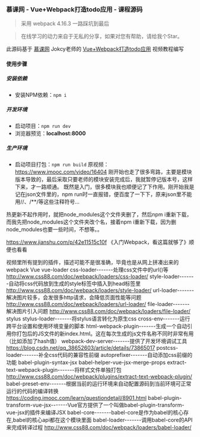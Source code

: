 ### 慕课网 - Vue+Webpack打造todo应用 - 课程源码

> 采用 webpack 4.16.3 一路踩坑到最后

> 在线学习的动力来自于无私的分享，如果对您有帮助，请给我个Star。

此源码基于 [慕课网](https://www.imooc.com/) Jokcy老师的 [Vue+Webpack打造todo应用](https://www.imooc.com/learn/935) 视频教程编写

#### 使用步骤

##### 安装依赖
- 安装NPM依赖：`npm i`


##### 开发环境
- 启动项目：`npm run dev`
- 浏览器预览：__localhost:8000__


##### 生产环境
- 启动项目打包：`npm run build`
原视频：https://www.imooc.com/video/16404
刚开始也走了很多弯路，主要是模块版本导致的，最后采取只要老师的模块安装完成后，我就暂停记版本号，这样下来，才一路顺通。
既然是入门，很多模块我也顺便记了下作用。刚开始我是记在json文件里的，npm run时一直报错，便百度了一下下，原来json里不能用//、/**/等这些注释符号...

热更新不起作用时，就把node_modules这个文件夹删了，然后npm i重新下载，而我先把node_modules这个文件夹改个名，接着npm i重新下载，因为删node_modules也要一些时间，不想等。。

https://www.jianshu.com/p/42e11515c10f 《入门Webpack，看这篇就够了》顺便也看看

视频里所有提到的插件，描述可能不是很准确，毕竟也是从网上拼凑出来的
webpack
Vue
vue-loader css-loader-------处理css文件中的url()等	http://www.css88.com/doc/webpack/loaders/css-loader/
style-loader-------自动将css代码放到生成的style标签中插入到head标签里 http://www.css88.com/doc/webpack/loaders/style-loader/
url-loader-------解决图片较多，会发很多http请求，会降低页面性能等问题 http://www.css88.com/doc/webpack/loaders/url-loader/
file-loader-------解决图片引入问题	http://www.css88.com/doc/webpack/loaders/file-loader/
stylus
stylus-loader-------将stylus语言转化为原生css
cross-env-------运行跨平台设置和使用环境变量的脚本
html-webpack-plugin-------生成一个自动引用你打包后的JS文件的新index.html。这在每次生成的js文件名称不同时非常有用（比如添加了hash值）
webpack-dev-server-------提供了开发环境调试工具 https://blog.csdn.net/qq_38652603/article/details/73865017 postcss-loader-------补全css代码的兼容性前缀
autoprefixer-------自动添加css前缀的功能
babel-plugin-syntax-jsx
babel-helper-vue-jsx-merge-props
extract-text-webpack-plugin-------将样式文件单独打包 http://www.css88.com/doc/webpack/plugins/extract-text-webpack-plugin/
babel-preset-env-------根据当前的运行环境来自动配置源码到当前环境可正常运行的代码的编译转换 https://coding.imooc.com/learn/questiondetail/8901.html
babel-plugin-transform-vue-jsx-------Vue官方提供了一个叫做babel-plugin-transform-vue-jsx的插件来编译JSX
babel-core-------babel-core是作为babel的核心存在,babel的核心api都在这个模块里面
babel-loader-------调用babel-core的API来完成转译过程	http://www.css88.com/doc/webpack/loaders/babel-loader/
